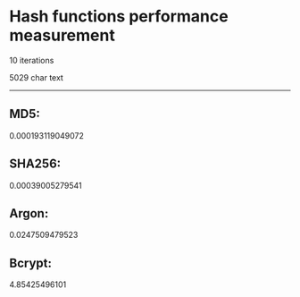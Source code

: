 # Hash functions performance measurement 

10 iterations

5029 char text

---

## MD5: 
0.000193119049072


## SHA256: 
0.00039005279541


## Argon: 
0.0247509479523


## Bcrypt: 
4.85425496101
